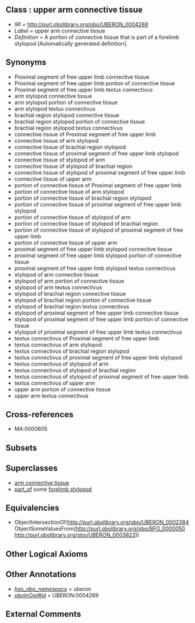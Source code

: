 
## Class : upper arm connective tissue

 * *IRI* = http://purl.obolibrary.org/obo/UBERON_0004269
 * *Label* = upper arm connective tissue
 * *Definition* = A portion of connective tissue that is part of a forelimb stylopod [Automatically generated definition].

## Synonyms

 * Proximal segment of free upper limb connective tissue
 * Proximal segment of free upper limb portion of connective tissue
 * Proximal segment of free upper limb textus connectivus
 * arm stylopod connective tissue
 * arm stylopod portion of connective tissue
 * arm stylopod textus connectivus
 * brachial region stylopod connective tissue
 * brachial region stylopod portion of connective tissue
 * brachial region stylopod textus connectivus
 * connective tissue of Proximal segment of free upper limb
 * connective tissue of arm stylopod
 * connective tissue of brachial region stylopod
 * connective tissue of proximal segment of free upper limb stylopod
 * connective tissue of stylopod of arm
 * connective tissue of stylopod of brachial region
 * connective tissue of stylopod of proximal segment of free upper limb
 * connective tissue of upper arm
 * portion of connective tissue of Proximal segment of free upper limb
 * portion of connective tissue of arm stylopod
 * portion of connective tissue of brachial region stylopod
 * portion of connective tissue of proximal segment of free upper limb stylopod
 * portion of connective tissue of stylopod of arm
 * portion of connective tissue of stylopod of brachial region
 * portion of connective tissue of stylopod of proximal segment of free upper limb
 * portion of connective tissue of upper arm
 * proximal segment of free upper limb stylopod connective tissue
 * proximal segment of free upper limb stylopod portion of connective tissue
 * proximal segment of free upper limb stylopod textus connectivus
 * stylopod of arm connective tissue
 * stylopod of arm portion of connective tissue
 * stylopod of arm textus connectivus
 * stylopod of brachial region connective tissue
 * stylopod of brachial region portion of connective tissue
 * stylopod of brachial region textus connectivus
 * stylopod of proximal segment of free upper limb connective tissue
 * stylopod of proximal segment of free upper limb portion of connective tissue
 * stylopod of proximal segment of free upper limb textus connectivus
 * textus connectivus of Proximal segment of free upper limb
 * textus connectivus of arm stylopod
 * textus connectivus of brachial region stylopod
 * textus connectivus of proximal segment of free upper limb stylopod
 * textus connectivus of stylopod of arm
 * textus connectivus of stylopod of brachial region
 * textus connectivus of stylopod of proximal segment of free upper limb
 * textus connectivus of upper arm
 * upper arm portion of connective tissue
 * upper arm textus connectivus

## Cross-references

 * MA:0000605

## Subsets


## Superclasses

 * [arm connective tissue](../../UBERON/73/UBERON_0003573.md)
 * [part_of](../../BFO/50/BFO_0000050.md) some [forelimb stylopod](../../UBERON/22/UBERON_0003822.md)

## Equivalencies

 * ObjectIntersectionOf(<http://purl.obolibrary.org/obo/UBERON_0002384> ObjectSomeValuesFrom(<http://purl.obolibrary.org/obo/BFO_0000050> <http://purl.obolibrary.org/obo/UBERON_0003822>))

## Other Logical Axioms


## Other Annotations

 * *[has_obo_namespace](../../ce/oboInOwl#hasOBONamespace.md)* = uberon
 * *[oboInOwl#id](../../id/oboInOwl#id.md)* = UBERON:0004269

## External Comments

